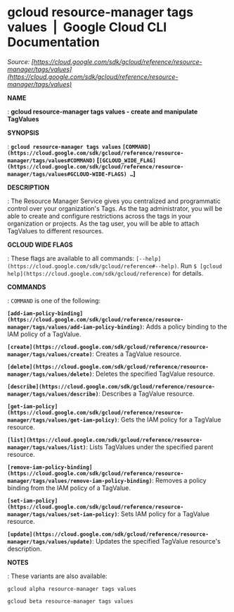 # gcloud resource-manager tags values  |  Google Cloud CLI Documentation

*Source: [https://cloud.google.com/sdk/gcloud/reference/resource-manager/tags/values](https://cloud.google.com/sdk/gcloud/reference/resource-manager/tags/values)*

**NAME**

: **gcloud resource-manager tags values - create and manipulate TagValues**

**SYNOPSIS**

: **`gcloud resource-manager tags values` `[COMMAND](https://cloud.google.com/sdk/gcloud/reference/resource-manager/tags/values#COMMAND)` [`[GCLOUD_WIDE_FLAG](https://cloud.google.com/sdk/gcloud/reference/resource-manager/tags/values#GCLOUD-WIDE-FLAGS) …`]**

**DESCRIPTION**

: The Resource Manager Service gives you centralized and programmatic control over
your organization's Tags. As the tag administrator, you will be able to create
and configure restrictions across the tags in your organization or projects. As
the tag user, you will be able to attach TagValues to different resources.

**GCLOUD WIDE FLAGS**

: These flags are available to all commands: `[--help](https://cloud.google.com/sdk/gcloud/reference#--help)`.
Run `$ [gcloud help](https://cloud.google.com/sdk/gcloud/reference)` for details.

**COMMANDS**

: ``COMMAND`` is one of the following:

**`[add-iam-policy-binding](https://cloud.google.com/sdk/gcloud/reference/resource-manager/tags/values/add-iam-policy-binding)`**:
Adds a policy binding to the IAM policy of a TagValue.

**`[create](https://cloud.google.com/sdk/gcloud/reference/resource-manager/tags/values/create)`**:
Creates a TagValue resource.

**`[delete](https://cloud.google.com/sdk/gcloud/reference/resource-manager/tags/values/delete)`**:
Deletes the specified TagValue resource.

**`[describe](https://cloud.google.com/sdk/gcloud/reference/resource-manager/tags/values/describe)`**:
Describes a TagValue resource.

**`[get-iam-policy](https://cloud.google.com/sdk/gcloud/reference/resource-manager/tags/values/get-iam-policy)`**:
Gets the IAM policy for a TagValue resource.

**`[list](https://cloud.google.com/sdk/gcloud/reference/resource-manager/tags/values/list)`**:
Lists TagValues under the specified parent resource.

**`[remove-iam-policy-binding](https://cloud.google.com/sdk/gcloud/reference/resource-manager/tags/values/remove-iam-policy-binding)`**:
Removes a policy binding from the IAM policy of a TagValue.

**`[set-iam-policy](https://cloud.google.com/sdk/gcloud/reference/resource-manager/tags/values/set-iam-policy)`**:
Sets IAM policy for a TagValue resource.

**`[update](https://cloud.google.com/sdk/gcloud/reference/resource-manager/tags/values/update)`**:
Updates the specified TagValue resource's description.

**NOTES**

: These variants are also available:

```
gcloud alpha resource-manager tags values
```

```
gcloud beta resource-manager tags values
```